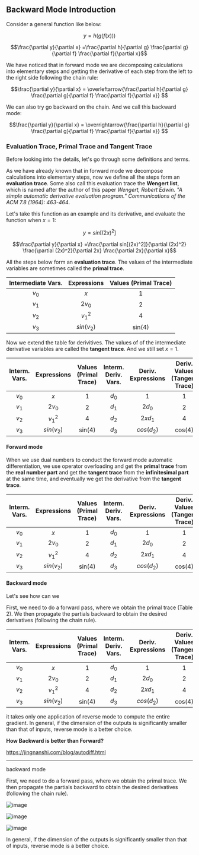 ## Backward Mode Introduction

Consider a general function like below:

$$y = h ( g ( f(x) ) )$$

$$\frac{\partial y}{\partial x} =\frac{\partial h}{\partial g} \frac{\partial g}{\partial f} \frac{\partial f}{\partial x}$$

We have noticed that in forward mode we are decomposing calculations into elementary steps and getting the derivative of each step from the left to the right side following the chain rule:

$$\frac{\partial y}{\partial x} = \overleftarrow{\frac{\partial h}{\partial g} \frac{\partial g}{\partial f} \frac{\partial f}{\partial x}} $$

We can also try go backward on the chain. And we call this backward mode:

$$\frac{\partial y}{\partial x} = \overrightarrow{\frac{\partial h}{\partial g} \frac{\partial g}{\partial f} \frac{\partial f}{\partial x}} $$


### Evaluation Trace, Primal Trace and Tangent Trace

Before looking into the details, let's go through some definitions and terms. 

As we have already known that in forward mode we decompose calculations into elementary steps, now we define all the steps form an __evaluation trace__. Some also call this evaluation trace the __Wengert list__, which is named after the author of this paper *Wengert, Robert Edwin. "A simple automatic derivative evaluation program." Communications of the ACM 7.8 (1964): 463-464*.

Let's take this function as an example and its derivative, and evaluate the function when $x = 1$:

$$y = sin[(2x)^2]$$

$$\frac{\partial y}{\partial x} =\frac{\partial sin[(2x)^2]}{\partial (2x)^2} \frac{\partial (2x)^2}{\partial 2x} \frac{\partial 2x}{\partial x}$$

All the steps below form an __evaluation trace__. The values of the intermediate variables are sometimes called the __primal trace__.

| Intermediate Vars.                | Expressions | Values (Primal Trace)| 
|:---------------------------------:|:-----------:|:--------------------:|
| $v_0$                             | $x$         | 1                    |
| $v_1$                             | $2v_0$      | 2                    |
| $v_2$                             | $v_1^2$     | 4                    |
| $v_3$                             | $sin(v_2)$  | sin(4)               |

Now we extend the table for derivitives. The values of of the intermediate derivative variables are called the __tangent trace__. And we still set $x = 1$.

| Interm. Vars.                     | Expressions | Values (Primal Trace) | Interm. Deriv. Vars.     | Deriv. Expressions | Deriv. Values (Tangent Trace)| 
|:---------------------------------:|:-----------:|:---------------------:|:------------------------:|:------------------:|:----------------------------:|
| $v_0$                             | $x$         | 1                     |  $d_0$                   | 1                  | 1                            |
| $v_1$                             | $2v_0$      | 2                     |  $d_1$                   | $2d_0$             | 2                            |
| $v_2$                             | $v_1^2$     | 4                     |  $d_2$                   | $2xd_1$            | 4                            |
| $v_3$                             | $sin(v_2)$  | sin(4)                |  $d_3$                   | $cos(d_2)$         | cos(4)                       |



#### Forward mode

When we use dual numbers to conduct the forward mode automatic differentiation, we use operator overloading and get the __primal trace__ from the __real number part__ and get the __tangent trace__ from the __infinitesimal part__ at the same time, and eventually we get the derivative from the __tangent trace__.

| Interm. Vars.                     | Expressions | Values (Primal Trace) | Interm. Deriv. Vars.     | Deriv. Expressions | Deriv. Values (Tangent Trace)| Forward |
|:---------------------------------:|:-----------:|:---------------------:|:------------------------:|:------------------:|:----------------------------:|:-------:|          
| $v_0$                             | $x$         | 1                     |  $d_0$                   | 1                  | 1                            |    ↓    |
| $v_1$                             | $2v_0$      | 2                     |  $d_1$                   | $2d_0$             | 2                            |    ↓    |
| $v_2$                             | $v_1^2$     | 4                     |  $d_2$                   | $2xd_1$            | 4                            |    ↓    |
| $v_3$                             | $sin(v_2)$  | sin(4)                |  $d_3$                   | $cos(d_2)$         | cos(4)                       |    ↓    |

#### Backward mode

Let's see how can we 

First, we need to do a forward pass, where we obtain the primal trace (Table 2). We then propagate the partials backward to obtain the desired derivatives (following the chain rule).

| Interm. Vars.                     | Expressions | Values (Primal Trace) | Interm. Deriv. Vars.     | Deriv. Expressions | Deriv. Values (Tangent Trace)| Backward |
|:---------------------------------:|:-----------:|:---------------------:|:------------------------:|:------------------:|:----------------------------:|:--------:|          
| $v_0$                             | $x$         | 1                     |  $d_0$                   | 1                  | 1                            |    ↑     |
| $v_1$                             | $2v_0$      | 2                     |  $d_1$                   | $2d_0$             | 2                            |    ↑     |
| $v_2$                             | $v_1^2$     | 4                     |  $d_2$                   | $2xd_1$            | 4                            |    ↑     |
| $v_3$                             | $sin(v_2)$  | sin(4)                |  $d_3$                   | $cos(d_2)$         | cos(4)                       |    ↑     |

it takes only one application of reverse mode to compute the entire gradient. In general, if the dimension of the outputs is significantly smaller than that of inputs, reverse mode is a better choice.

__How Backward is better than Forward?__


https://jingnanshi.com/blog/autodiff.html

-----------

backward mode

First, we need to do a forward pass, where we obtain the primal trace. We then propagate the partials backward to obtain the desired derivatives (following the chain rule).

![image](https://github.com/mincongzhang/AAD/assets/5571030/4a9bb3fa-656a-4266-a7c5-6248457d050e)

![image](https://github.com/mincongzhang/AAD/assets/5571030/55fd41aa-dd89-4392-8660-356870fe8256)

![image](https://github.com/mincongzhang/AAD/assets/5571030/56a0c03b-655a-44bb-b415-9e60826968c2)



In general, if the dimension of the outputs is significantly smaller than that of inputs, reverse mode is a better choice.
